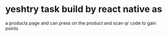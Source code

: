 # yeshtry task build by react native as
a products page and can press on the product and scan
qr code to gain points
